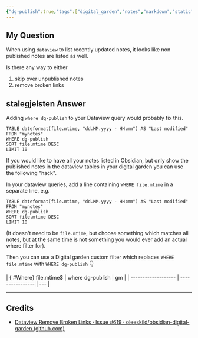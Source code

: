 ```yaml
---
{"dg-publish":true,"tags":["digital_garden","notes","markdown","static"],"permalink":"/developer/Digital Gardening/Remove Broken or un-published Link in Garden/","dgPassFrontmatter":true}
---
```


## My Question
When using `dataview` to list recently updated notes, it looks like non published notes are listed as well.

Is there any way to either

1. skip over unpublished notes
2. remove broken links
## stalegjelsten Answer 
Adding `where dg-publish` to your Dataview query would probably fix this.

```
TABLE dateformat(file.mtime, "dd.MM.yyyy - HH:mm") AS "Last modified"
FROM "mynotes"
WHERE dg-publish
SORT file.mtime DESC
LIMIT 10
```

If you would like to have all your notes listed in Obsidian, but only show the published notes in the dataview tables in your digital garden you can use the following "hack".

In your dataview queries, add a line containing `WHERE file.mtime` in a separate line, e.g.

```
TABLE dateformat(file.mtime, "dd.MM.yyyy - HH:mm") AS "Last modified"
FROM "mynotes"
WHERE dg-publish
SORT file.mtime DESC
LIMIT 10
```

(It doesn't need to be `file.mtime`, but choose something which matches all notes, but at the same time is not something you would ever add an actual where filter for).

Then you can use a Digital garden custom filter which replaces `WHERE file.mtime` with `WHERE dg-publish` 👇  

|
{ #Where}
 file\.mtime$ | where dg-publish | gm  |
| ------------------- | ---------------- | --- |

---
## Credits
- [Dataview Remove Broken Links · Issue #619 · oleeskild/obsidian-digital-garden (github.com)](https://github.com/oleeskild/obsidian-digital-garden/issues/619)